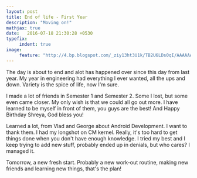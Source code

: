 ```yaml
---
layout: post
title: End of life - First Year
description: "Moving on!"
mathjax: true
date:   2016-07-18 21:30:28 +0530
typefix:
     indent: true
image:
     feature: "http://4.bp.blogspot.com/_ziy13ht3U1k/TB2U6LDs0qI/AAAAAAAABGc/4pBa02NjGao/s1600/Landscape-16-6-2010.jpg"
---
```


The day is about to end and alot has happened over since this day from last year. My year in engineering had everything I ever wanted, all the ups and down. Variety is the spice of life, now I'm sure. 

I made a lot of friends in Semester 1 and Semester 2. Some I lost, but some even came closer. My only wish is that we could all go out more. I have learned to be myself in front of them, you guys are the best! And Happy Birthday Shreya, God bless you!

Learned a lot, from Vlad and George about Android Development. I want to thank them. I had my longshot on CM kernel. Really, it's too hard to get things done when you don't have enough knowledge. I tried my best and I keep trying to add new stuff, probably ended up in denials, but who cares? I managed it.

Tomorrow, a new fresh start. Probably a new work-out routine, making new friends and learning new things, that's the plan!
